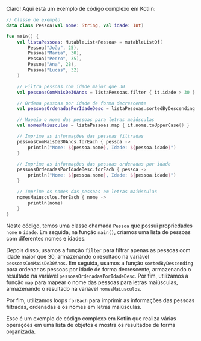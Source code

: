 Claro! Aqui está um exemplo de código complexo em Kotlin:

```kotlin
// Classe de exemplo
data class Pessoa(val nome: String, val idade: Int)

fun main() {
    val listaPessoas: MutableList<Pessoa> = mutableListOf(
        Pessoa("João", 25),
        Pessoa("Maria", 30),
        Pessoa("Pedro", 35),
        Pessoa("Ana", 28),
        Pessoa("Lucas", 32)
    )

    // Filtra pessoas com idade maior que 30
    val pessoasComMaisDe30Anos = listaPessoas.filter { it.idade > 30 }

    // Ordena pessoas por idade de forma decrescente
    val pessoasOrdenadasPorIdadeDesc = listaPessoas.sortedByDescending { it.idade }

    // Mapeia o nome das pessoas para letras maiúsculas
    val nomesMaiusculos = listaPessoas.map { it.nome.toUpperCase() }

    // Imprime as informações das pessoas filtradas
    pessoasComMaisDe30Anos.forEach { pessoa ->
        println("Nome: ${pessoa.nome}, Idade: ${pessoa.idade}")
    }

    // Imprime as informações das pessoas ordenadas por idade
    pessoasOrdenadasPorIdadeDesc.forEach { pessoa ->
        println("Nome: ${pessoa.nome}, Idade: ${pessoa.idade}")
    }

    // Imprime os nomes das pessoas em letras maiúsculas
    nomesMaiusculos.forEach { nome ->
        println(nome)
    }
}
```

Neste código, temos uma classe chamada `Pessoa` que possui propriedades `nome` e `idade`. Em seguida, na função `main()`, criamos uma lista de pessoas com diferentes nomes e idades.

Depois disso, usamos a função `filter` para filtrar apenas as pessoas com idade maior que 30, armazenando o resultado na variável `pessoasComMaisDe30Anos`. Em seguida, usamos a função `sortedByDescending` para ordenar as pessoas por idade de forma decrescente, armazenando o resultado na variável `pessoasOrdenadasPorIdadeDesc`. Por fim, utilizamos a função `map` para mapear o nome das pessoas para letras maiúsculas, armazenando o resultado na variável `nomesMaiusculos`.

Por fim, utilizamos loops `forEach` para imprimir as informações das pessoas filtradas, ordenadas e os nomes em letras maiúsculas.

Esse é um exemplo de código complexo em Kotlin que realiza várias operações em uma lista de objetos e mostra os resultados de forma organizada.